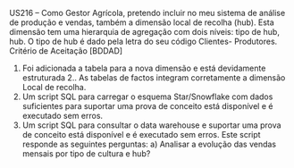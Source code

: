 US216 – Como Gestor Agrícola, pretendo incluir no meu sistema de análise de produção e vendas,
também a dimensão local de recolha (hub). Esta dimensão tem uma hierarquia de agregação com
dois níveis: tipo de hub, hub. O tipo de hub é dado pela letra do seu código Clientes-
Produtores.
Critério de Aceitação [BDDAD]

1. Foi adicionada a tabela para a nova dimensão e está devidamente estruturada
   2.. As tabelas de factos integram corretamente a dimensão Local de recolha.
2. Um script SQL para carregar o esquema Star/Snowflake com dados suficientes para suportar
   uma prova de conceito está disponível e é executado sem erros.
3. Um script SQL para consultar o data warehouse e suportar uma prova de conceito está
   disponível e é executado sem erros. Este script responde as seguintes perguntas:
   a) Analisar a evolução das vendas mensais por tipo de cultura e hub?
